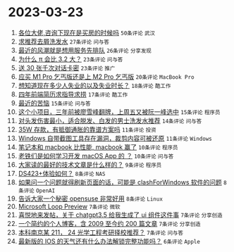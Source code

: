 # 2023-03-23

1. [各位大佬,咨询下现在是买房的时候吗](https://www.v2ex.com/t/926397) `50条评论` `武汉`
1. [求推荐去屑洗发水](https://www.v2ex.com/t/926425) `27条评论` `问与答`
1. [最近的风潮就是想用服务先排队](https://www.v2ex.com/t/926430) `26条评论` `分享发现`
1. [为什么 π 会比 3.2 大？](https://www.v2ex.com/t/926432) `23条评论` `问与答`
1. [送 30 张千次对话卡密](https://www.v2ex.com/t/926423) `23条评论` `推广`
1. [应买 M1 Pro 乞丐版还是上 M2 Pro 乞丐版](https://www.v2ex.com/t/926422) `20条评论` `MacBook Pro`
1. [想知道现在多少人失业的以及失业时长？](https://www.v2ex.com/t/926412) `18条评论` `酷工作`
1. [四年前端简历求指导求捞](https://www.v2ex.com/t/926406) `17条评论` `酷工作`
1. [最近的苦恼](https://www.v2ex.com/t/926438) `15条评论` `问与答`
1. [这个小项目，三年前被廖雪峰翻牌，上周五又被阮一峰选中](https://www.v2ex.com/t/926402) `15条评论` `程序员`
1. [对头发伤害最小，适合脱发、白发的男士洗发水推荐](https://www.v2ex.com/t/926408) `14条评论` `问与答`
1. [35W 存款，有抵御通胀的靠谱方案吗](https://www.v2ex.com/t/926437) `11条评论` `投资`
1. [Windows 自带截图工具存在漏洞，裁剪内容可被还原](https://www.v2ex.com/t/926407) `11条评论` `Windows`
1. [笔记本和 macbook 比性能, macbook 赢了](https://www.v2ex.com/t/926447) `10条评论` `程序员`
1. [老铁们是如何学习开发 macOS App 的 ？](https://www.v2ex.com/t/926396) `10条评论` `问与答`
1. [大家读的最好的技术文章是什么样的？](https://www.v2ex.com/t/926400) `9条评论` `程序员`
1. [DS423+体验如何？](https://www.v2ex.com/t/926419) `8条评论` `NAS`
1. [如果问一个问题就得刷新页面的话，可能是 clashForWindows 软件的问题](https://www.v2ex.com/t/926415) `8条评论` `OpenAI`
1. [告诉大家一个秘密 opensuse 非常好用](https://www.v2ex.com/t/926413) `8条评论` `Linux`
1. [Microsoft Loop Preview](https://www.v2ex.com/t/926444) `7条评论` `微软`
1. [喜悦地来发帖，关于 chatgpt3.5 给我生成了 ui 组件这件事](https://www.v2ex.com/t/926416) `7条评论` `分享创造`
1. [一个简约的个人博客，含 2009 至今约 200 篇文章](https://www.v2ex.com/t/926401) `7条评论` `分享创造`
1. [本科南京某 211， 24 光学工程考研择校推荐？](https://www.v2ex.com/t/926395) `7条评论` `问与答`
1. [最新版的 IOS 的天气还有什么办法解锁完整功能吗？](https://www.v2ex.com/t/926433) `6条评论` `Apple`
